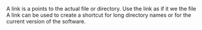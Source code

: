 A link is a points to the actual file or directory.
Use the link as if it we the file
A link can be used to create a shortcut for long directory names or for the current version of the software.